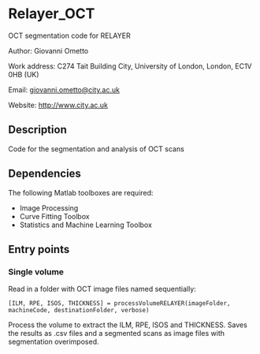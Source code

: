 # Relayer_OCT
OCT segmentation code for RELAYER

Author: Giovanni Ometto

Work address: C274 Tait Building City, University of London, London, EC1V 0HB (UK)

Email: giovanni.ometto@city.ac.uk

Website: http://www.city.ac.uk

## Description

Code for the segmentation and analysis of OCT scans

## Dependencies

The following Matlab toolboxes are required:

* Image Processing
* Curve Fitting Toolbox
* Statistics and Machine Learning Toolbox

## Entry points

### Single volume

Read in a folder with OCT image files named sequentially:
```
[ILM, RPE, ISOS, THICKNESS] = processVolumeRELAYER(imageFolder, machineCode, destinationFolder, verbose)
```
Process the volume to extract the ILM, RPE, ISOS and THICKNESS. Saves the results as .csv files and a segmented scans as image files with segmentation overimposed.


